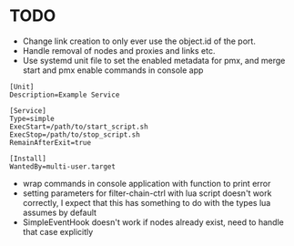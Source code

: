 # TODO

- Change link creation to only ever use the object.id of the port.
- Handle removal of nodes and proxies and links etc.
- Use systemd unit file to set the enabled metadata for pmx, and merge start and
  pmx enable commands in console app

```unit file (systemd)
[Unit]
Description=Example Service

[Service]
Type=simple
ExecStart=/path/to/start_script.sh
ExecStop=/path/to/stop_script.sh
RemainAfterExit=true

[Install]
WantedBy=multi-user.target
```

- wrap commands in console application with function to print error
- setting parameters for filter-chain-ctrl with lua script doesn't work
  correctly, I expect that this has something to do with the types lua assumes
  by default
- SimpleEventHook doesn't work if nodes already exist, need to handle that case
  explicitly
